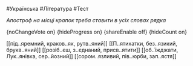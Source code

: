 #Українська #Література #Тест

*Апостроф на місці крапок треба ставити в усіх словах рядка*

{noChangeVote on}
{hideProgress on}
{shareEnable off}
{hideCount on}

[[під..яремний, краков..як, рутв..яний]]
[[П..ятихатки, без..язикий, брукв..яний]]
[[розіб..єш, з..єднаний, присв..ятити]]
[[об..їжджати, Лук..янівка, сер..йозний]]
[[сором..язливий, пів..юрби, зап..ястя]]
